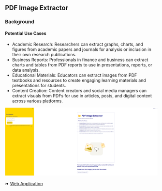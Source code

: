 ## PDF Image Extractor

### Background

#### Potential Use Cases
- Academic Research: Researchers can extract graphs, charts, and figures from academic papers and journals for analysis or inclusion in their own research publications.
- Business Reports: Professionals in finance and business can extract charts and tables from PDF reports to use in presentations, reports, or data analysis.
- Educational Materials: Educators can extract images from PDF textbooks and resources to create engaging learning materials and presentations for students.
- Content Creation: Content creators and social media managers can extract visuals from PDFs for use in articles, posts, and digital content across various platforms.

![app](img/app.png)

<div>⏩ <a href =" ">Web Application</a></div>